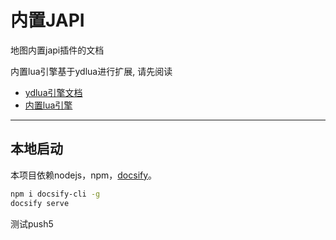# 内置JAPI

地图内置japi插件的文档 

内置lua引擎基于ydlua进行扩展, 请先阅读
* [ydlua引擎文档](https://github.com/actboy168/jass2lua/blob/master/lua-engine.md)
* [内置lua引擎](Lua/引擎变动.md)

---
## 本地启动
本项目依赖nodejs，npm，[docsify](https://docsify.js.org/)。
```bash
npm i docsify-cli -g
docsify serve
```
测试push5
